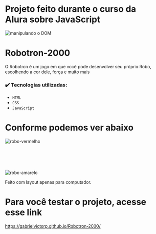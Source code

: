 # Projeto feito durante o curso da Alura sobre JavaScript
![manipulando o DOM](https://github.com/GabrielVictorP/Robotron-2000/assets/133161909/2afeff7b-3204-4924-aa6f-3d8ee5f61486)

# Robotron-2000
O Robotron é um jogo em que você pode desenvolver seu próprio Robo, escolhendo a cor dele, força e muito mais

### ✔️ Tecnologias utilizadas:
- `HTML`
- `CSS`
- `JavaScript`
# Conforme podemos ver abaixo
![robo-vermelho](https://github.com/GabrielVictorP/Robotron-2000/assets/133161909/37728bc4-5a7a-4682-8516-4a0a80a395f6) </br></br></br></br></br></br>
![robo-amarelo](https://github.com/GabrielVictorP/Robotron-2000/assets/133161909/ed489932-5a5e-41a6-897d-415b40cda88f)


Feito com layout apenas para computador.
# Para você testar o projeto, acesse esse link
https://gabrielvictorp.github.io/Robotron-2000/

